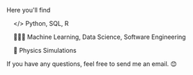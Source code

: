 <!--
**cemenenkoff/cemenenkoff** is a ✨ _special_ ✨ repository because its `README.md` (this file) appears on your GitHub profile.

Here are some ideas to get you started:

- 🔭 I’m currently working on ...
- 🌱 I’m currently learning ...
- 👯 I’m looking to collaborate on ...
- 🤔 I’m looking for help with ...
- 💬 Ask me about ...
- 📫 How to reach me: ...
- 😄 Pronouns: ...
- ⚡ Fun fact: ...
-->
Here you'll find
  
  &nbsp;&nbsp;&nbsp;&nbsp;</> Python, SQL, R
  
  &nbsp;&nbsp;&nbsp;&nbsp;👨🏻‍💻  Machine Learning, Data Science, Software Engineering
  
  &nbsp;&nbsp;&nbsp;&nbsp;💫  Physics Simulations

If you have any questions, feel free to send me an email. 😊

